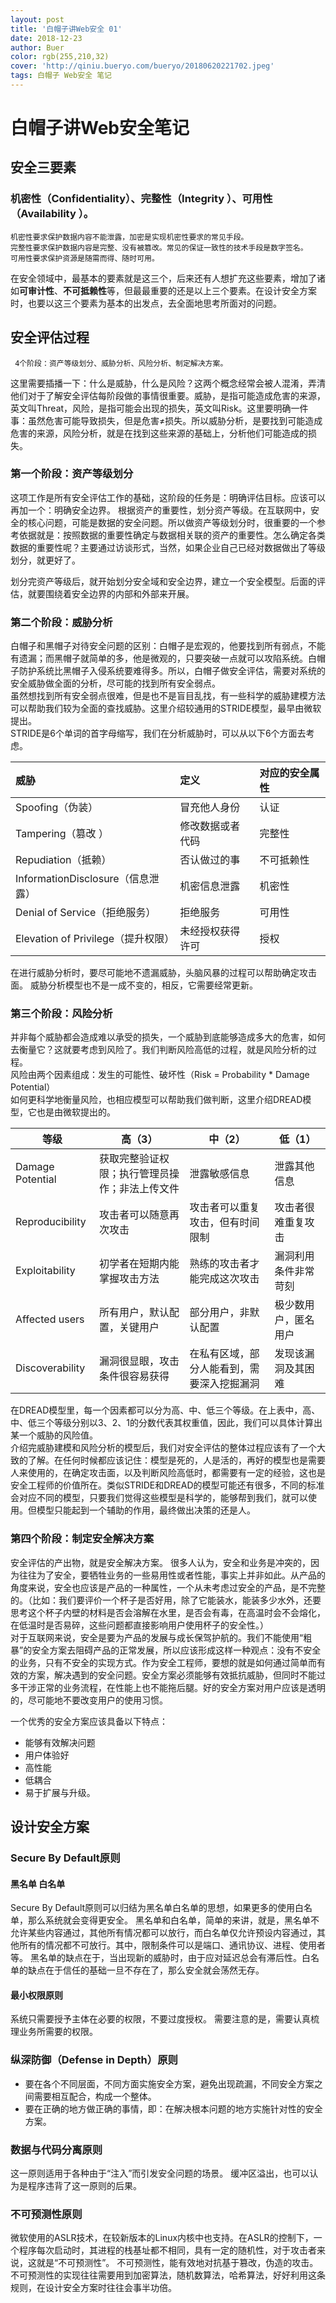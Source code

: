 ```yaml
---
layout: post
title: '白帽子讲Web安全 01'
date: 2018-12-23
author: Buer
color: rgb(255,210,32)
cover: 'http://qiniu.bueryo.com/bueryo/20180620221702.jpeg'
tags: 白帽子 Web安全 笔记
---
```



# 白帽子讲Web安全笔记 

## 安全三要素

### 机密性（Confidentiality）、完整性（Integrity ）、可用性（Availability ）。

    机密性要求保护数据内容不能泄露，加密是实现机密性要求的常见手段。  
    完整性要求保护数据内容是完整、没有被篡改。常见的保证一致性的技术手段是数字签名。  
    可用性要求保护资源是随需而得、随时可用。  
在安全领域中，最基本的要素就是这三个，后来还有人想扩充这些要素，增加了诸如**可审计性**、**不可抵赖性**等，但最最重要的还是以上三个要素。在设计安全方案时，也要以这三个要素为基本的出发点，去全面地思考所面对的问题。

## 安全评估过程

     4个阶段：资产等级划分、威胁分析、风险分析、制定解决方案。

这里需要插播一下：什么是威胁，什么是风险？这两个概念经常会被人混淆，弄清他们对于了解安全评估每阶段做的事情很重要。威胁，是指可能造成危害的来源，英文叫Threat，风险，是指可能会出现的损失，英文叫Risk。这里要明确一件事：虽然危害可能导致损失，但是危害≠损失。所以威胁分析，是要找到可能造成危害的来源，风险分析，就是在找到这些来源的基础上，分析他们可能造成的损失。

### 第一个阶段：资产等级划分

这项工作是所有安全评估工作的基础，这阶段的任务是：明确评估目标。应该可以再加一个：明确安全边界。
根据资产的重要性，划分资产等级。在互联网中，安全的核心问题，可能是数据的安全问题。所以做资产等级划分时，很重要的一个参考依据就是：按照数据的重要性确定与数据相关联的资产的重要性。怎么确定各类数据的重要性呢？主要通过访谈形式，当然，如果企业自己已经对数据做出了等级划分，就更好了。

划分完资产等级后，就开始划分安全域和安全边界，建立一个安全模型。后面的评估，就要围绕着安全边界的内部和外部来开展。

### 第二个阶段：威胁分析

白帽子和黑帽子对待安全问题的区别：白帽子是宏观的，他要找到所有弱点，不能有遗漏；而黑帽子就简单的多，他是微观的，只要突破一点就可以攻陷系统。白帽子防护系统比黑帽子入侵系统要难得多。所以，白帽子做安全评估，需要对系统的安全威胁做全面的分析，尽可能的找到所有安全弱点。  
虽然想找到所有安全弱点很难，但是也不是盲目乱找，有一些科学的威胁建模方法可以帮助我们较为全面的查找威胁。这里介绍较通用的STRIDE模型，最早由微软提出。  
STRIDE是6个单词的首字母缩写，我们在分析威胁时，可以从以下6个方面去考虑。  

|威胁|定义|对应的安全属性|
|:---|:--|:---|
|Spoofing（伪装）|冒充他人身份|认证|
|Tampering（篡改 ）|修改数据或者代码|完整性|
|Repudiation（抵赖）|否认做过的事|不可抵赖性|
|InformationDisclosure（信息泄露）|机密信息泄露|机密性|
|Denial of Service（拒绝服务）|拒绝服务|可用性|
|Elevation of Privilege（提升权限）|未经授权获得许可|授权|

在进行威胁分析时，要尽可能地不遗漏威胁，头脑风暴的过程可以帮助确定攻击面。 威胁分析模型也不是一成不变的，相反，它需要经常更新。

### 第三个阶段：风险分析

并非每个威胁都会造成难以承受的损失，一个威胁到底能够造成多大的危害，如何去衡量它？这就要考虑到风险了。我们判断风险高低的过程，就是风险分析的过程。  
风险由两个因素组成：发生的可能性、破坏性（Risk = Probability * Damage Potential）  
如何更科学地衡量风险，也相应模型可以帮助我们做判断，这里介绍DREAD模型，它也是由微软提出的。  

等级|高（3）|中（2）|低（1）
-|-|-|-
Damage Potential|获取完整验证权限；执行管理员操作；非法上传文件|泄露敏感信息|泄露其他信息
Reproducibility|攻击者可以随意再次攻击|攻击者可以重复攻击，但有时间限制|攻击者很难重复攻击
Exploitability|初学者在短期内能掌握攻击方法|熟练的攻击者才能完成这次攻击|漏洞利用条件非常苛刻
Affected users|所有用户，默认配置，关键用户|部分用户，非默认配置|极少数用户，匿名用户
Discoverability|漏洞很显眼，攻击条件很容易获得|在私有区域，部分人能看到，需要深入挖掘漏洞|发现该漏洞及其困难

在DREAD模型里，每一个因素都可以分为高、中、低三个等级。在上表中，高、中、低三个等级分别以3、2、1的分数代表其权重值，因此，我们可以具体计算出某一个威胁的风险值。  
介绍完威胁建模和风险分析的模型后，我们对安全评估的整体过程应该有了一个大致的了解。在任何时候都应该记住：模型是死的，人是活的，再好的模型也是需要人来使用的，在确定攻击面，以及判断风险高低时，都需要有一定的经验，这也是安全工程师的价值所在。类似STRIDE和DREAD的模型可能还有很多，不同的标准会对应不同的模型，只要我们觉得这些模型是科学的，能够帮到我们，就可以使用。但模型只能起到一个辅助的作用，最终做出决策的还是人。

### 第四个阶段：制定安全解决方案
安全评估的产出物，就是安全解决方案。
很多人认为，安全和业务是冲突的，因为往往为了安全，要牺牲业务的一些易用性或者性能，事实上并非如此。从产品的角度来说，安全也应该是产品的一种属性，一个从未考虑过安全的产品，是不完整的。（比如：我们要评价一个杯子是否好用，除了它能装水，能装多少水外，还要思考这个杯子内壁的材料是否会溶解在水里，是否会有毒，在高温时会不会熔化，在低温时是否易碎，这些问题都直接影响用户使用杯子的安全性。）  
对于互联网来说，安全是要为产品的发展与成长保驾护航的。我们不能使用“粗暴”的安全方案去阻碍产品的正常发展，所以应该形成这样一种观点：没有不安全的业务，只有不安全的实现方式。作为安全工程师，要想的就是如何通过简单而有效的方案，解决遇到的安全问题。安全方案必须能够有效抵抗威胁，但同时不能过多干涉正常的业务流程，在性能上也不能拖后腿。好的安全方案对用户应该是透明的，尽可能地不要改变用户的使用习惯。  

一个优秀的安全方案应该具备以下特点：
+ 能够有效解决问题
+ 用户体验好
+ 高性能
+ 低耦合
+ 易于扩展与升级。

## 设计安全方案

### Secure By Default原则
#### 黑名单 白名单
Secure By Default原则可以归结为黑名单白名单的思想，如果更多的使用白名单，那么系统就会变得更安全。
黑名单和白名单，简单的来讲，就是，黑名单不允许某些内容通过，其他所有情况都可以放行，而白名单仅允许预设内容通过，其他所有的情况都不可放行。其中，限制条件可以是端口、通讯协议、进程、使用者等。
黑名单的缺点在于，当出现新的威胁时，由于应对延迟总会有滞后性。白名单的缺点在于信任的基础一旦不存在了，那么安全就会荡然无存。

#### 最小权限原则
系统只需要授予主体在必要的权限，不要过度授权。
需要注意的是，需要认真梳理业务所需要的权限。

### 纵深防御（Defense in Depth）原则
+ 要在各个不同层面，不同方面实施安全方案，避免出现疏漏，不同安全方案之间需要相互配合，构成一个整体。
+ 要在正确的地方做正确的事情，即：在解决根本问题的地方实施针对性的安全方案。

### 数据与代码分离原则
这一原则适用于各种由于“注入”而引发安全问题的场景。
缓冲区溢出，也可以认为是程序违背了这一原则的后果。

### 不可预测性原则
微软使用的ASLR技术，在较新版本的Linux内核中也支持。在ASLR的控制下，一个程序每次启动时，其进程的栈基址都不相同，具有一定的随机性，对于攻击者来说，这就是“不可预测性”。
不可预测性，能有效地对抗基于篡改，伪造的攻击。
不可预测性的实现往往需要用到加密算法，随机数算法，哈希算法，好好利用这条规则，在设计安全方案时往往会事半功倍。

